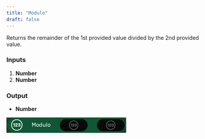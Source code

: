 ```yaml
---
title: "Modulo"
draft: false
---
```

Returns the remainder of the 1st provided value divided by the 2nd provided value.
### Inputs
1. **Number**
2. **Number**
### Output
-   **Number**

![Modulo](https://raw.githubusercontent.com/battlefield-portal-community/Image-CDN/main/portal_blocks/Modulo.png)